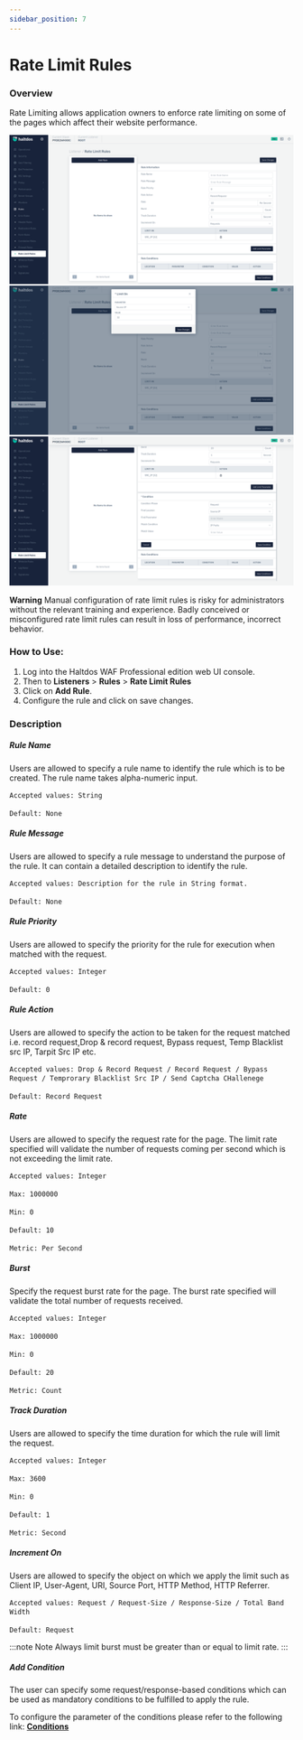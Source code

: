 ```yaml
---
sidebar_position: 7
---
```

# Rate Limit Rules
### Overview
Rate Limiting allows application owners to enforce rate limiting on some of the pages which affect their website performance.

![rate_limit_rules](/img/pro-waf/docs/rate_limit_rules1.png)
![rate_limit_rules](/img/pro-waf/docs/rate_limit_rules2.png)
![rate_limit_rules](/img/pro-waf/docs/rate_limit_rules3.png)

**Warning** Manual configuration of rate limit rules is risky for administrators without the relevant training and experience. Badly conceived or misconfigured rate limit rules can result in loss of performance, incorrect behavior.

### How to Use:
1. Log into the Haltdos WAF Professional edition web UI console.
2. Then to **Listeners** > **Rules** > **Rate Limit Rules**
3. Click on **Add Rule**.
4. Configure the rule and click on save changes.

### Description

##### **Rule Name**
Users are allowed to specify a rule name to identify the rule which is to be created. The rule name takes alpha-numeric input.

    Accepted values: String

    Default: None  

##### **Rule Message**
Users are allowed to specify a rule message to understand the purpose of the rule. It can contain a detailed description to identify the rule.

    Accepted values: Description for the rule in String format.

    Default: None  

##### **Rule Priority**
Users are allowed to specify the priority for the rule for execution when matched with the request.

    Accepted values: Integer

    Default: 0  

##### **Rule Action**
Users are allowed to specify the action to be taken for the request matched i.e. record request,Drop & record request, Bypass request, Temp Blacklist src IP, Tarpit Src IP etc.

    Accepted values: Drop & Record Request / Record Request / Bypass Request / Temprorary Blacklist Src IP / Send Captcha CHallenege

    Default: Record Request  

##### **Rate**
Users are allowed to specify the request rate for the page. The limit rate specified will validate the number of requests coming per second which is not exceeding the limit rate.

    Accepted values: Integer
    
    Max: 1000000
    
    Min: 0
    
    Default: 10  

    Metric: Per Second

##### **Burst**
Specify the request burst rate for the page. The burst rate specified will validate the total number of requests received. 

    Accepted values: Integer
    
    Max: 1000000
    
    Min: 0
    
    Default: 20  

    Metric: Count

##### **Track Duration**
Users are allowed to specify the time duration for which the rule will limit the request.

    Accepted values: Integer
    
    Max: 3600
    
    Min: 0
    
    Default: 1  

    Metric: Second

##### **Increment On**
Users are allowed to specify the object on which we apply the limit such as Client IP, User-Agent, URI, Source Port, HTTP Method, HTTP Referrer.

    Accepted values: Request / Request-Size / Response-Size / Total Band Width

    Default: Request  

:::note Note
Always limit burst must be greater than or equal to limit rate.
:::

##### **Add Condition**

The user can specify some request/response-based conditions which can be used as mandatory conditions to be fulfilled to apply the rule.

To configure the parameter of the conditions please refer to the following link: [**Conditions**](/professional/waf/rules/conditions)



